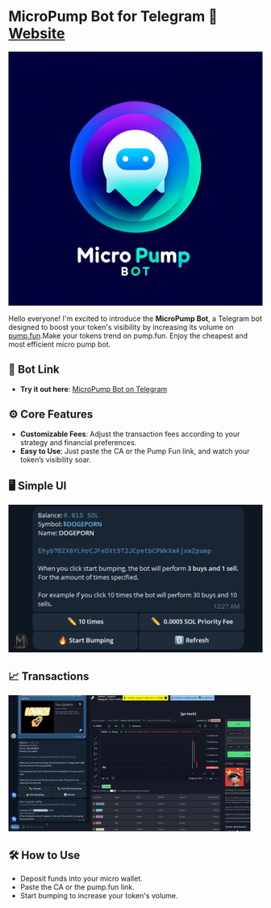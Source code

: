 # MicroPump Bot for Telegram 🚀 [Website](https://micropump.fun/)

![Logo](public/images/logo.webp)

Hello everyone! I'm excited to introduce the **MicroPump Bot**, a Telegram bot designed to boost your token's visibility by increasing its volume on [pump.fun](https://pump.fun/board).Make your tokens trend on pump.fun.
Enjoy the cheapest and most efficient micro pump bot. 

## 🔗 Bot Link

- **Try it out here**: [MicroPump Bot on Telegram](https://t.me/micropump_bot)

## ⚙️ Core Features

- **Customizable Fees**: Adjust the transaction fees according to your strategy and financial preferences.
- **Easy to Use**: Just paste the CA or the Pump Fun link, and watch your token’s visibility soar.

## 🖥️ Simple UI

![Screenshot of MicroPump Bot](public/images/ui.png)

## 📈 Transactions

![Proof of Transactions](public/images/promo.gif)

## 🛠️ How to Use

- Deposit funds into your micro wallet.
- Paste the CA or the pump.fun link.
- Start bumping to increase your token's volume.
